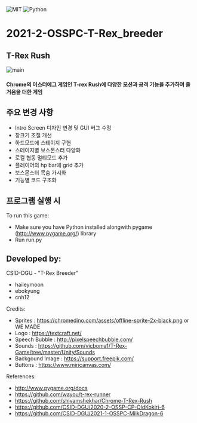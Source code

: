 <img alt="MIT" src ="https://img.shields.io/badge/license-MIT-green">
<img alt="Python" src ="https://img.shields.io/badge/Python-3776AB.svg?&style=for-the-badge&logo=Python&logoColor=white"/>

# 2021-2-OSSPC-T-Rex_breeder
## T-Rex Rush
![main](https://user-images.githubusercontent.com/90684277/144817751-9d877b9e-fbbd-47ff-8ed8-4873c2d86576.jpg)

#### Chrome의 이스터에그 게임인 T-rex Rush에 다양한 모션과 공격 기능을 추가하여 즐거움을 더한 게임

## 주요 변경 사항
- Intro Screen 디자인 변경 및 GUI 버그 수정
- 창크기 조절 개선
- 하드모드에 스테이지 구현
- 스테이지별 보스몬스터 다양화
- 로컬 협동 멀티모드 추가
- 플레이어의 hp bar에 grid 추가
- 보스몬스터 목숨 가시화
- 기능별 코드 구조화

## 프로그램 실행 시
To run this game:
- Make sure you have Python installed alongwith pygame (http://www.pygame.org/) library
- Run run.py

## Developed by:
CSID-DGU - "T-Rex Breeder"
- haileymoon
- ebokyung
- cnh12

Credits:
- Sprites : https://chromedino.com/assets/offline-sprite-2x-black.png or WE MADE
- Logo : https://textcraft.net/
- Speech Bubble : http://pixelspeechbubble.com/
- Sounds : https://github.com/vicboma1/T-Rex-Game/tree/master/Unity/Sounds
- Backgound Image :  https://support.freepik.com/
- Buttons : https://www.miricanvas.com/

References:
- http://www.pygame.org/docs
- https://github.com/wayou/t-rex-runner
- https://github.com/shivamshekhar/Chrome-T-Rex-Rush
- https://github.com/CSID-DGU/2020-2-OSSP-CP-OldKokiri-6
- https://github.com/CSID-DGU/2021-1-OSSPC-MilkDragon-6
